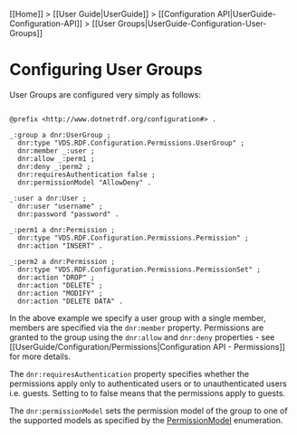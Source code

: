 [[Home]] > [[User Guide|UserGuide]] > [[Configuration API|UserGuide-Configuration-API]] > [[User Groups|UserGuide-Configuration-User-Groups]]

# Configuring User Groups 

User Groups are configured very simply as follows:

```turtle

@prefix <http://www.dotnetrdf.org/configuration#> .

_:group a dnr:UserGroup ;
  dnr:type "VDS.RDF.Configuration.Permissions.UserGroup" ;
  dnr:member _:user ;
  dnr:allow _:perm1 ;
  dnr:deny _:perm2 ;
  dnr:requiresAuthentication false ;
  dnr:permissionModel "AllowDeny" .

_:user a dnr:User ;
  dnr:user "username" ;
  dnr:password "password" .

_:perm1 a dnr:Permission ;
  dnr:type "VDS.RDF.Configuration.Permissions.Permission" ;
  dnr:action "INSERT" .

_:perm2 a dnr:Permission ;
  dnr:type "VDS.RDF.Configuration.Permissions.PermissionSet" ;
  dnr:action "DROP" ;
  dnr:action "DELETE" ;
  dnr:action "MODIFY" ;
  dnr:action "DELETE DATA" .
```

In the above example we specify a user group with a single member, members are specified via the `dnr:member` property. Permissions are granted to the group using the `dnr:allow` and `dnr:deny` properties - see [[UserGuide/Configuration/Permissions|Configuration API - Permissions]] for more details.

The `dnr:requiresAuthentication` property specifies whether the permissions apply only to authenticated users or to unauthenticated users i.e. guests. Setting to to false means that the permissions apply to guests.

The `dnr:permissionModel` sets the permission model of the group to one of the supported models as specified by the [PermissionModel](https://dotnetrdf.github.io/api/html/T_VDS_RDF_Configuration_Permissions_PermissionModel.htm) enumeration.
